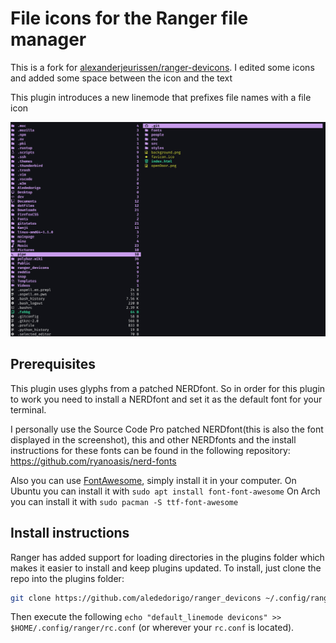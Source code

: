 # File icons for the Ranger file manager

This is a fork for [alexanderjeurissen/ranger-devicons](https://github.com/alexanderjeurissen/ranger_devicons).
I edited some icons and added some space between the icon and the text

This plugin introduces a new linemode that prefixes file names with a file icon

![image](screenshot.png)

## Prerequisites
This plugin uses glyphs from a patched NERDfont. So in order for this plugin to work you need to
install a NERDfont and set it as the default font for your terminal.

I personally use the Source Code Pro patched NERDfont(this is also the font displayed in the
screenshot), this and other NERDfonts and the install instructions for these fonts can be found in
the following repository: https://github.com/ryanoasis/nerd-fonts

Also you can use [FontAwesome](https://fontawesome.com/v4.7.0/cheatsheet/), simply install it in your computer.
On Ubuntu you can install it with ``` sudo apt install font-font-awesome ```
On Arch you can install it with ``` sudo pacman -S ttf-font-awesome ```

## Install instructions
Ranger has added support for loading directories in the plugins folder which makes it easier to install and keep plugins updated.
To install, just clone the repo into the plugins folder:
```bash
git clone https://github.com/alededorigo/ranger_devicons ~/.config/ranger/plugins/ranger_devicons
```

Then execute the following `echo "default_linemode devicons" >> $HOME/.config/ranger/rc.conf` (or wherever your `rc.conf` is located).
